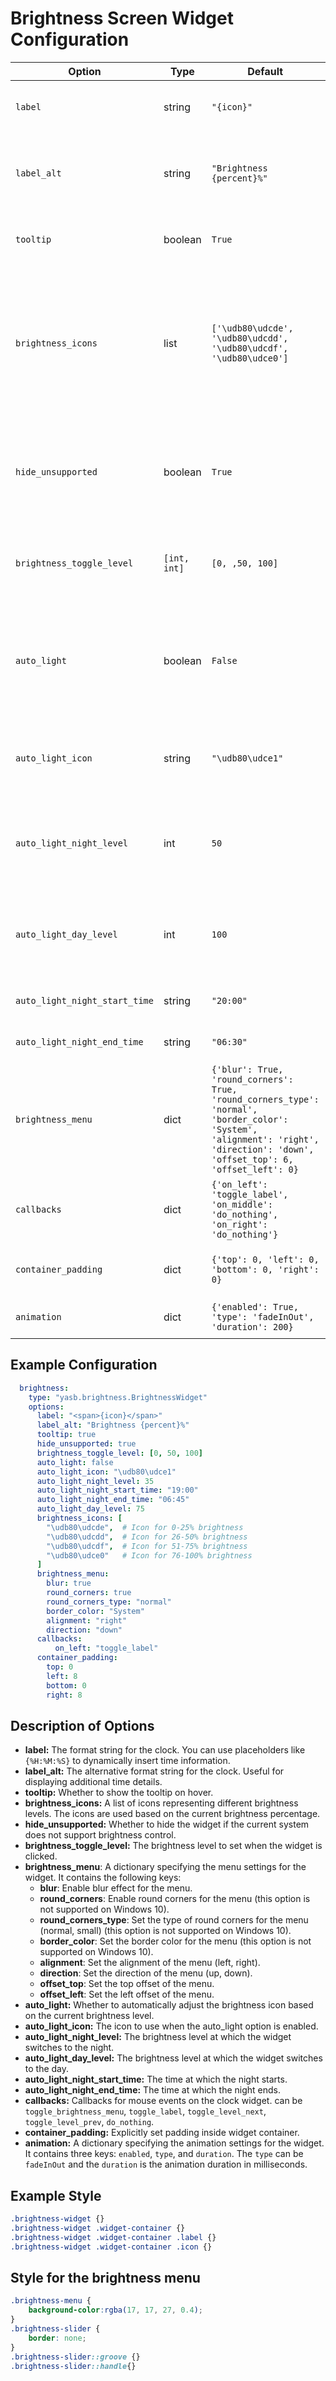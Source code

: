 # Brightness Screen Widget Configuration

| Option          | Type    | Default                                                                 | Description                                                                 |
|-----------------|---------|-------------------------------------------------------------------------|-----------------------------------------------------------------------------|
| `label`         | string  | `"{icon}"`                                                   | The format string for the brightness widget. |
| `label_alt`     | string  | `"Brightness {percent}%"`                                          | The alternative format string for the brightness widget. |
| `tooltip`  | boolean  | `True`        | Whether to show the tooltip on hover. |
| `brightness_icons` | list  | `['\udb80\udcde', '\udb80\udcdd', '\udb80\udcdf', '\udb80\udce0']`                    | A list of icons representing different brightness levels. The icons are used based on the current brightness percentage. |
| `hide_unsupported` | boolean | `True` | Whether to hide the widget if the current system does not support brightness control. |
| `brightness_toggle_level` | `[int, int]` | `[0, ,50, 100]` | The brightness level to set when the widget is clicked. |
| `auto_light` | boolean | `False` | Whether to automatically adjust the brightness icon based on the current brightness level. |
| `auto_light_icon` | string | `"\udb80\udce1"` | The icon to use when the auto_light option is enabled. |
| `auto_light_night_level` | int | `50` | The brightness level at which the widget switches to the night. |
| `auto_light_day_level` | int | `100` | The brightness level at which the widget switches to the day. |
| `auto_light_night_start_time` | string | `"20:00"` | The time at which the night starts. |
| `auto_light_night_end_time` | string | `"06:30"` | The time at which the night ends. |
| `brightness_menu` | dict | `{'blur': True, 'round_corners': True, 'round_corners_type': 'normal', 'border_color': 'System', 'alignment': 'right', 'direction': 'down', 'offset_top': 6, 'offset_left': 0}` | Menu settings for the widget. |
| `callbacks`     | dict    | `{'on_left': 'toggle_label', 'on_middle': 'do_nothing', 'on_right': 'do_nothing'}` | Callbacks for mouse events on the clock widget. |
| `container_padding`  | dict | `{'top': 0, 'left': 0, 'bottom': 0, 'right': 0}`      | Explicitly set padding inside widget container.      |
| `animation`         | dict    | `{'enabled': True, 'type': 'fadeInOut', 'duration': 200}`               | Animation settings for the widget.                                          |

## Example Configuration

```yaml
  brightness:
    type: "yasb.brightness.BrightnessWidget"
    options:
      label: "<span>{icon}</span>"
      label_alt: "Brightness {percent}%"
      tooltip: true
      hide_unsupported: true
      brightness_toggle_level: [0, 50, 100]
      auto_light: false
      auto_light_icon: "\udb80\udce1"
      auto_light_night_level: 35
      auto_light_night_start_time: "19:00"
      auto_light_night_end_time: "06:45"
      auto_light_day_level: 75
      brightness_icons: [
        "\udb80\udcde",  # Icon for 0-25% brightness
        "\udb80\udcdd",  # Icon for 26-50% brightness
        "\udb80\udcdf",  # Icon for 51-75% brightness
        "\udb80\udce0"   # Icon for 76-100% brightness
      ]
      brightness_menu:
        blur: true
        round_corners: true
        round_corners_type: "normal"
        border_color: "System"
        alignment: "right"
        direction: "down"
      callbacks:
          on_left: "toggle_label"
      container_padding:
        top: 0
        left: 8
        bottom: 0
        right: 8
```

## Description of Options
- **label:** The format string for the clock. You can use placeholders like `{%H:%M:%S}` to dynamically insert time information.
- **label_alt:** The alternative format string for the clock. Useful for displaying additional time details.
- **tooltip:** Whether to show the tooltip on hover.
- **brightness_icons:** A list of icons representing different brightness levels. The icons are used based on the current brightness percentage.
- **hide_unsupported:** Whether to hide the widget if the current system does not support brightness control.
- **brightness_toggle_level:** The brightness level to set when the widget is clicked.
- **brightness_menu**: A dictionary specifying the menu settings for the widget. It contains the following keys:
  - **blur**: Enable blur effect for the menu.
  - **round_corners**: Enable round corners for the menu (this option is not supported on Windows 10).
  - **round_corners_type**: Set the type of round corners for the menu (normal, small) (this option is not supported on Windows 10).
  - **border_color**: Set the border color for the menu (this option is not supported on Windows 10).
  - **alignment**: Set the alignment of the menu (left, right).
  - **direction**: Set the direction of the menu (up, down).
  - **offset_top**: Set the top offset of the menu.
  - **offset_left**: Set the left offset of the menu.
- **auto_light:** Whether to automatically adjust the brightness icon based on the current brightness level.
- **auto_light_icon:** The icon to use when the auto_light option is enabled.
- **auto_light_night_level:** The brightness level at which the widget switches to the night.
- **auto_light_day_level:** The brightness level at which the widget switches to the day.
- **auto_light_night_start_time:** The time at which the night starts.
- **auto_light_night_end_time:** The time at which the night ends.
- **callbacks:** Callbacks for mouse events on the clock widget. can be `toggle_brightness_menu`, `toggle_label`, `toggle_level_next`, `toggle_level_prev`, `do_nothing`.
- **container_padding:** Explicitly set padding inside widget container.
- **animation:** A dictionary specifying the animation settings for the widget. It contains three keys: `enabled`, `type`, and `duration`. The `type` can be `fadeInOut` and the `duration` is the animation duration in milliseconds.

## Example Style
```css
.brightness-widget {}
.brightness-widget .widget-container {}
.brightness-widget .widget-container .label {}
.brightness-widget .widget-container .icon {}
```

## Style for the brightness menu
```css
.brightness-menu {
    background-color:rgba(17, 17, 27, 0.4); 
}
.brightness-slider {
    border: none;
}
.brightness-slider::groove {}
.brightness-slider::handle{} 

```